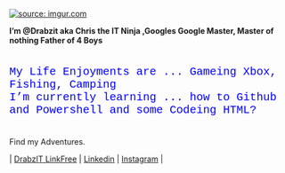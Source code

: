 

<a href="https://imgur.com/6tL9foX"><img src="https://i.imgur.com/6tL9foX.png" title="source: imgur.com" /></a>



<div class="textstyle"><b>I’m @Drabzit aka Chris the IT Ninja ,Googles Google Master, Master of nothing Father of 4 Boys</b></div>
<br>
<p style="font-family:Courier; color:Blue; font-size: 20px;">My Life Enjoyments are ... Gameing Xbox, Fishing, Camping
<br>
I’m currently learning ... how to Github and Powershell and some Codeing HTML?</p>
<br>
Find my Adventures.

| <a href="https://linkfree.eddiehub.io/Drabzit" rel="nofollow"> DrabzIT LinkFree</a> | 
<a href="https://www.linkedin.com/in/christopher-bardsley" rel="nofollow"> Linkedin</a> | <a href="https://www.instagram.com/drabz86" rel="nofollow"> Instagram</a> |







<!---
Drabzit/Drabzit is a ✨ special ✨ repository because its `README.md` (this file) appears on your GitHub profile.
You can click the Preview link to take a look at your changes.

--->

